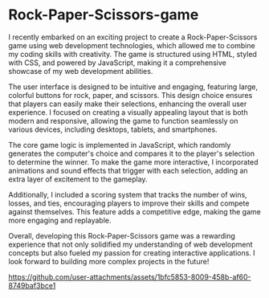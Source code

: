 # Rock-Paper-Scissors-game

I recently embarked on an exciting project to create a Rock-Paper-Scissors game using web development technologies, which allowed me to combine my coding skills with creativity. The game is structured using HTML, styled with CSS, and powered by JavaScript, making it a comprehensive showcase of my web development abilities.

The user interface is designed to be intuitive and engaging, featuring large, colorful buttons for rock, paper, and scissors. This design choice ensures that players can easily make their selections, enhancing the overall user experience. I focused on creating a visually appealing layout that is both modern and responsive, allowing the game to function seamlessly on various devices, including desktops, tablets, and smartphones.

The core game logic is implemented in JavaScript, which randomly generates the computer's choice and compares it to the player's selection to determine the winner. To make the game more interactive, I incorporated animations and sound effects that trigger with each selection, adding an extra layer of excitement to the gameplay.

Additionally, I included a scoring system that tracks the number of wins, losses, and ties, encouraging players to improve their skills and compete against themselves. This feature adds a competitive edge, making the game more engaging and replayable.

Overall, developing this Rock-Paper-Scissors game was a rewarding experience that not only solidified my understanding of web development concepts but also fueled my passion for creating interactive applications. I look forward to building more complex projects in the future!

https://github.com/user-attachments/assets/1bfc5853-8009-458b-af60-8749baf3bce1

